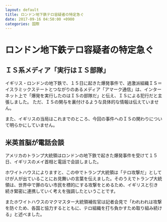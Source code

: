 ```yaml
---
layout: default
title: ロンドン地下鉄テロ容疑者の特定急ぐ
date: 2017-09-16 04:50:00 +0900
categories: 国際
---
```


# ロンドン地下鉄テロ容疑者の特定急ぐ

## ＩＳ系メディア「実行はＩＳ部隊」

イギリス・ロンドンの地下鉄で、１５日に起きた爆発事件で、過激派組織ＩＳ＝イスラミックステートとつながりのあるメディア「アマーク通信」は、インターネット上で「爆発を実行したのはＩＳの部隊だ」と伝え、ＩＳによる犯行だと主張しました。
ただ、ＩＳの関与を裏付けるような具体的な情報は伝えていません。

また、イギリスの当局はこれまでのところ、今回の事件へのＩＳの関わりについて明らかにしていません。

## 米英首脳が電話会談

アメリカのトランプ大統領はロンドンの地下鉄で起きた爆発事件を受けて１５日、イギリスのメイ首相と電話で会談しました。

ホワイトハウスによりますと、この中でトランプ大統領は「テロ攻撃だ」としてけが人が出ていることにお見舞いの言葉を伝えました。そのうえでトランプ大統領は、世界中で罪のない市民を標的にする攻撃をとめるため、イギリスと引き続き緊密に連携していく考えを強調したということです。

またホワイトハウスのマクマスター大統領補佐官は記者会見で「われわれは攻撃を防ぐため、各国と協力するとともに、テロ組織を打ち負かすため取り組み続ける」と述べました。
